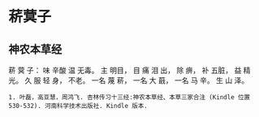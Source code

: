 # 菥蓂子

## 神农本草经

菥 蓂 子： 味 辛酸 温 无毒。 主 明目， 目 痛 泪 出， 除 痹， 补 五脏， 益 精光。 久 服 轻 身， 不老。 一名 蔑 菥， 一名 大 蕺， 一名 马 辛。 生 山 泽。

```{seealso}
1. 叶磊，高亚慧，周鸿飞. 杏林传习十三经:神农本草经、本草三家合注 (Kindle 位置 530-532). 河南科学技术出版社. Kindle 版本. 
```